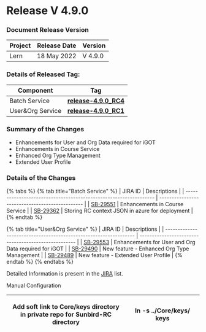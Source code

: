 # Release V 4.9.0

### Document Release Version <a href="#document-release-version" id="document-release-version"></a>

| Project | Release Date | Version |
| ------- | ------------ | ------- |
| Lern    | 18 May 2022  | V 4.9.0 |

### Details of Released Tag:

| Component         | Tag                                                                                                                 |
| ----------------- | ------------------------------------------------------------------------------------------------------------------- |
| Batch Service     | [**release-4.9.0\_RC4**](https://github.com/project-sunbird/sunbird-course-service/releases/tag/release-4.9.0\_RC4) |
| User\&Org Service | [**release-4.9.0\_RC1**](https://github.com/project-sunbird/sunbird-lms-service/releases/tag/release-4.9.0\_RC1)    |

### **Summary of the Changes** <a href="#1.-summary-of-the-changes" id="1.-summary-of-the-changes"></a>

* Enhancements for User and Org Data required for iGOT
* Enhancements in Course Service
* Enhanced Org Type Management
* Extended User Profile

### **Details of the Changes** <a href="#2.-details-of-the-changes" id="2.-details-of-the-changes"></a>

{% tabs %}
{% tab title="Batch Service" %}
| JIRA ID                                                           | Descriptions                                    |
| ----------------------------------------------------------------- | ----------------------------------------------- |
| [SB-29551](https://project-sunbird.atlassian.net/browse/SB-29551) | Enhancements in Course Service                  |
| [SB-29362](https://project-sunbird.atlassian.net/browse/SB-29362) | Storing RC context JSON in azure for deployment |
{% endtab %}

{% tab title="User&Org Service" %}
| JIRA ID                                                           | Descriptions                                         |
| ----------------------------------------------------------------- | ---------------------------------------------------- |
| [SB-29553](https://project-sunbird.atlassian.net/browse/SB-29553) | Enhancements for User and Org Data required for iGOT |
| [SB-29490](https://project-sunbird.atlassian.net/browse/SB-29490) | New feature - Enhanced Org Type Management           |
| [SB-29489](https://project-sunbird.atlassian.net/browse/SB-29489) | New feature - Extended User Profile                  |
{% endtab %}
{% endtabs %}

Detailed Information is present in the [JIRA](https://project-sunbird.atlassian.net/issues/?filter=12456) list.

Manual Configuration

| <p>Add soft link to Core/keys directory<br>in private repo for Sunbird-RC directory</p> | ln -s ../Core/keys/ keys |
| --------------------------------------------------------------------------------------- | ------------------------ |
